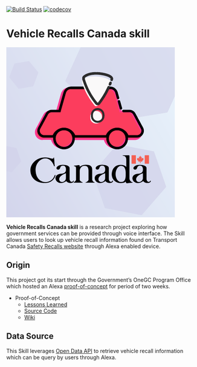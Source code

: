 [![Build Status](https://travis-ci.org/tc-ca/alexa-gc-recalls.svg?branch=master)](https://travis-ci.org/tc-ca/alexa-gc-recalls)
 [![codecov](https://codecov.io/gh/tc-ca/alexa-gc-recalls/branch/master/graph/badge.svg)](https://codecov.io/gh/tc-ca/alexa-gc-recalls/)


#  Vehicle Recalls Canada skill
![image of skill icon](/images/skill-icon-2.png)


**Vehicle Recalls Canada skill** is a research project exploring how government services can be provided through voice interface. 
The Skill allows users to look up vehicle recall information found on Transport Canada [Safety Recalls website](http://wwwapps.tc.gc.ca/Saf-Sec-Sur/7/VRDB-BDRV/search-recherche/menu.aspx?lang=eng) through Alexa enabled device.


## Origin

This project got its start through the Government’s OneGC Program Office which hosted an Alexa [proof-of-concept](https://www.youtube.com/watch?v=jkA7NmMNpl4) for period of two weeks.
* Proof-of-Concept
  * [Lessons Learned](https://wiki.gccollab.ca/Lessons_learned_-_OneGC_Alexa_Proof-of-Concept)
  * [Source Code](https://github.com/canada-ca/alexapoc-vdpalexa)
  * [Wiki ](https://github.com/canada-ca/alexapoc-vdpalexa/wiki)


## Data Source

This Skill leverages [Open Data API](https://open.canada.ca/data/en/dataset/1ec92326-47ef-4110-b7ca-959fab03f96d) to retrieve vehicle recall information which can be query by users through Alexa. 

